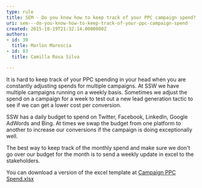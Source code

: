 ```yaml
---
type: rule
title: SEM - Do you know how to keep track of your PPC campaign spend?
uri: sem---do-you-know-how-to-keep-track-of-your-ppc-campaign-spend
created: 2015-10-19T21:32:14.0000000Z
authors:
- id: 30
  title: Marlon Marescia
- id: 83
  title: Camilla Rosa Silva

---
```




<span class='intro'> <p>It is hard to keep track of your PPC spending in your head when you are constantly adjusting spends for multiple campaigns. At SSW we have multiple campaigns running on a weekly basis. Sometimes we adjust the spend on a campaign for a week to test out a new lead generation tactic to see if we can get a lower cost per conversion.</p> </span>

<p></p><p>SSW has a daily budget to spend on Twitter, Facebook, LinkedIn, Google AdWords​ and Bing. At times we swap the budget from one platform to another to increase our conversions if the campaign is doing exceptionally well.</p><p>The best way to keep track of the monthly spend and make sure we don't go over our budget for the month is to send a weekly update in excel to the stakeholders.​</p><p>You can download a version of the excel template at&#160;<a href="/AnalyticsReports/Campaign%20PPC%20Spend.xlsx"><img class="ms-asset-icon ms-rtePosition-4" src="/_layouts/15/images/icxlsx.png" alt="" />Campaign PPC Spend.xlsx</a></p>



